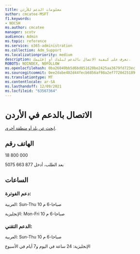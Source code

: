 ```yaml
---
title: معلومات الدعم للأردن
author: cmcatee-MSFT
f1.keywords:
- NOCSH
ms.author: cmcatee
manager: scotv
audience: Admin
ms.topic: reference
ms.service: o365-administration
ms.collection: Adm_Support
ms.localizationpriority: medium
description: تعرف على كيفية الاتصال بالدعم لبلدك أو إقليمك.
ROBOTS: NOINDEX, NOFOLLOW
ms.openlocfilehash: 0ba26049bb5d6bd051620be2425aa3679fd723ec
ms.sourcegitcommit: 0ee2dabe402d44fecb6856af98a2ef7720d25189
ms.translationtype: MT
ms.contentlocale: ar-SA
ms.lasthandoff: 12/09/2021
ms.locfileid: "63567364"
---
```

# <a name="contact-support-for-jordan"></a>الاتصال بالدعم في الأردن

[ابحث عن بلد أو منطقة أخرى](../get-help-support.md).

## <a name="phone-number"></a>الهاتف رقم
18 800 000

بعد الطلب، أدخل 877 663 5075

## <a name="hours"></a>الساعات
### <a name="billing-support"></a>دعم الفوترة:

العربية: Sun-Thu 10 صباحا-6 م

الإنجليزية: Mon-Fri 10 صباحا-6 م

### <a name="technical-support"></a>الدعم التقني:

العربية: Sun-Thu 10 صباحا-6 م

الإنجليزية: 24 ساعة في اليوم و7 أيام في الأسبوع
